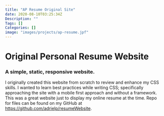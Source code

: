 ```yaml
---
title: "AP Resume Original Site"
date: 2020-08-10T03:25:34Z
Description: ""
Tags: []
Categories: []
image: "images/projects/ap-resume.jpf"
---
```


# Original Personal Resume Website

### A simple, static, responsive website.
I originally created this website from scratch to review and enhance my CSS skills. I wanted to learn best practices while writing CSS; specifically approaching the site with a mobile first approach and without a framework. This was a great website just to display my online resume at the time. Repo for files can be found on my GitHub at  https://github.com/adrielp/resumeWebsite.
